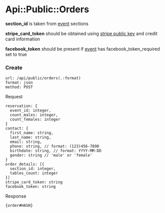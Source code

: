 # Api::Public::Orders

**section_id** is taken from [event](/api/public/events.md#eventhash) sections

**stripe_card_token** should be obtained using
 [stripe public key](/api/public/credentials.md) and credit card information

**facebook_token** should be present if
 [event](/api/public/events.md#eventhash) has facebook_token_required
 set to true

### Create
    url: /api/public/orders(.:format)
    format: json
    method: POST

  Request

    reservation: {
      event_id: integer,
      count_males: integer,
      count_females: integer
    }
    contact: {
      first_name: string,
      last_name: string,
      email: string,
      phone: string, // format: (123)456-7890
      birthdate: string, // format: YYYY-MM-DD
      gender: string // 'male' or 'female'
    }
    order_details: [{
      section_id: integer,
      tables_count: integer
    }]
    stripe_card_token: string
    facebook_token: string

  Response

    {order#HASH}
